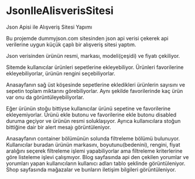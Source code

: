 # JsonIleAlisverisSitesi
Json Apisi ile Alışveriş Sitesi Yapımı

<p>Bu projemde dummyjson.com sitesinden json api verisi çekerek api verilerine uygun küçük çaplı bir alışveriş sitesi yaptım.</p>
<p>Json verisinden ürünün resmi, markası, modeli(çeşidi) ve fiyatı çekiliyor.</p>
<p>Sitemde kullanıcılar ürünleri sepetlerine ekleyebiliyor. Ürünleri favorilerine ekleyebiliyorlar, ürünün rengini seçebiliyorlar.</p> <p>Anasayfanın sağ üst köşesinde sepetlerine ekledikleri ürünlerin sayısını ve sepetin toplam miktarını görebiliyorlar. Aynı şekilde favorilerinde kaç ürün var onu da 
görüntüleyebiliyorlar.</p> 
<p>Eğer ürünün stoğu bittiyse kullanıcılar ürünü sepetine ve favorilerine ekleyemiyorlar. Ürünü ekle butonu ve favorilerine ekle butonu disabled duruma geçiyor ve ürünün resmi soluklaşıyor. Ayrıca kullanıcılara stoğun bittiğine dair bir alert mesajı görüntüleniyor.</p>
<p>Anasayfanın container bölümünün solunda filtreleme bölümü bulunuyor. Kullanıcılar buradan ürünün markasını, boyutunu(bedenini),
rengini, fiyat aralığını seçerek filtreleme işlemi yapabiliyorlar ama filtreleme kriterlerine göre listeleme işlevi çalışmıyor.
Blog sayfasında api den çekilen yorumlar ve yorumları yapan kullanıcıların kullanıcı adları tablo şeklinde görüntüleniyor. Shop sayfasında mağazalar ve bunların iletişim bilgileri görüntüleniyor.</p>

